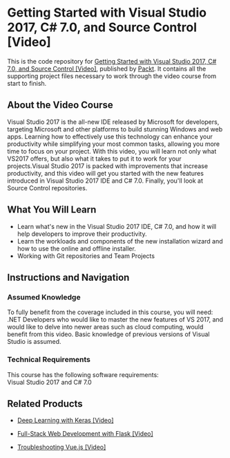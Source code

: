 # Getting Started with Visual Studio 2017, C# 7.0, and Source Control [Video]
This is the code repository for [Getting Started with Visual Studio 2017, C# 7.0, and Source Control [Video]](https://www.packtpub.com/application-development/getting-started-visual-studio-2017-c-70-and-source-control-video?utm_source=github&utm_medium=repository&utm_campaign=9781788837347), published by [Packt](https://www.packtpub.com/?utm_source=github). It contains all the supporting project files necessary to work through the video course from start to finish.
## About the Video Course
Visual Studio 2017 is the all-new IDE released by Microsoft for developers, targeting Microsoft and other platforms to build stunning Windows and web apps. Learning how to effectively use this technology can enhance your productivity while simplifying your most common tasks, allowing you more time to focus on your project. 
With this video, you will learn not only what VS2017 offers, but also what it takes to put it to work for your projects.Visual Studio 2017 is packed with improvements that increase productivity, and this video will get you started with the new features introduced in Visual Studio 2017 IDE and C# 7.0. Finally, you'll look at Source Control repositories.

<H2>What You Will Learn</H2>
<DIV class=book-info-will-learn-text>
<UL>
<LI>Learn what's new in the Visual Studio 2017 IDE, C# 7.0, and how it will help developers to improve their productivity. 
<LI>Learn the workloads and components of the new installation wizard and how to use the online and offline installer. 
<LI>Working with Git repositories and Team Projects </LI></UL></DIV>

## Instructions and Navigation
### Assumed Knowledge
To fully benefit from the coverage included in this course, you will need:<br/>
.NET Developers who would like to master the new features of VS 2017, and would like to delve into newer areas such as cloud computing, would benefit from this video. Basic knowledge of previous versions of Visual Studio is assumed.
### Technical Requirements
This course has the following software requirements:<br/>
Visual Studio 2017 and C# 7.0

## Related Products
* [Deep Learning with Keras [Video]](https://www.packtpub.com/big-data-and-business-intelligence/deep-learning-keras-video?utm_source=github&utm_medium=repository&utm_campaign=9781789138597)

* [Full-Stack Web Development with Flask [Video]](https://www.packtpub.com/web-development/full-stack-web-development-flask-video?utm_source=github&utm_medium=repository&utm_campaign=9781789957464)

* [Troubleshooting Vue.js [Video]](https://www.packtpub.com/application-development/troubleshooting-vuejs-video?utm_source=github&utm_medium=repository&utm_campaign=9781788993531)

